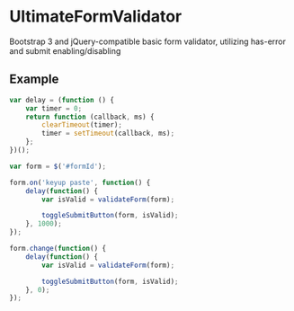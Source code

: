 # UltimateFormValidator
Bootstrap 3 and jQuery-compatible basic form validator, utilizing has-error and submit enabling/disabling

## Example
```js
var delay = (function () {
    var timer = 0;
    return function (callback, ms) {
        clearTimeout(timer);
        timer = setTimeout(callback, ms);
    };
})();

var form = $('#formId');

form.on('keyup paste', function() {
	delay(function() {
		var isValid = validateForm(form);

		toggleSubmitButton(form, isValid);
	}, 1000);
});

form.change(function() {
	delay(function() {
		var isValid = validateForm(form);

		toggleSubmitButton(form, isValid);
	}, 0);
});
```
